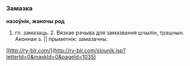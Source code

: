 ### Замазка
**назоўнік, жаночы род**

1. гл. замазаць. 2. Вязкае рэчыва для замазвання шчылін, трэшчын. Аконная з. || прыметнік: замазачны.

<a rel="author">[http://rv-blr.com/](http://rv-blr.com/slounik.jsp?letterId=0&maskId=0&pageId=1035)</a>
